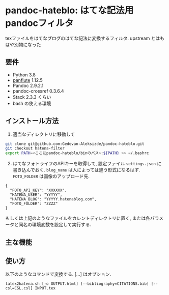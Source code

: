 # pandoc-hateblo: はてな記法用pandocフィルタ

texファイルをはてなブログのはてな記法に変換するフィルタ. upstream とはもはや別物になった

## 要件

- Python 3.8
- [panflute](http://scorreia.com/software/panflute/) 1.12.5
- Pandoc 2.9.2.1
- pandoc-crossref 0.3.6.4
- Stack 2.3.3 くらい
- bash の使える環境

## インストール方法

1. 適当なディレクトリに移動して

```sh
git clone git@github.com:Gedevan-Aleksizde/pandoc-hateblo.git
git checkout hatena-filter
export PATH=<ここにpandoc-hateblo/binのパス>:${PATH} >> ~/.bashrc
```

2. はてなフォトライフのAPIキーを取得して, 設定ファイル `settings.json` に書き込んでおく. `blog_name` は人によっては違う形式になるはず. `FOTO_FOLDER` は画像のアップロード先.

```
{
  "FOTO_API_KEY": "XXXXXX",
  "HATENA_USER": "YYYYY",
  "HATENA_BLOG": "YYYYY.hatenablog.com",
  "FOTO_FOLDER": "ZZZZ"
}
```

もしくは上記のようなファイルをカレントディレクトリに置く, または各パラメータと同名の環境変数を設定して実行する.


## 主な機能

## 使い方

以下のようなコマンドで変換する. [...] はオプション.

```
latex2hatena.sh [-o OUTPUT.html] [--bibliography=CITATIONS.bib] [--csl=CSL.csl] INPUT.tex
```
